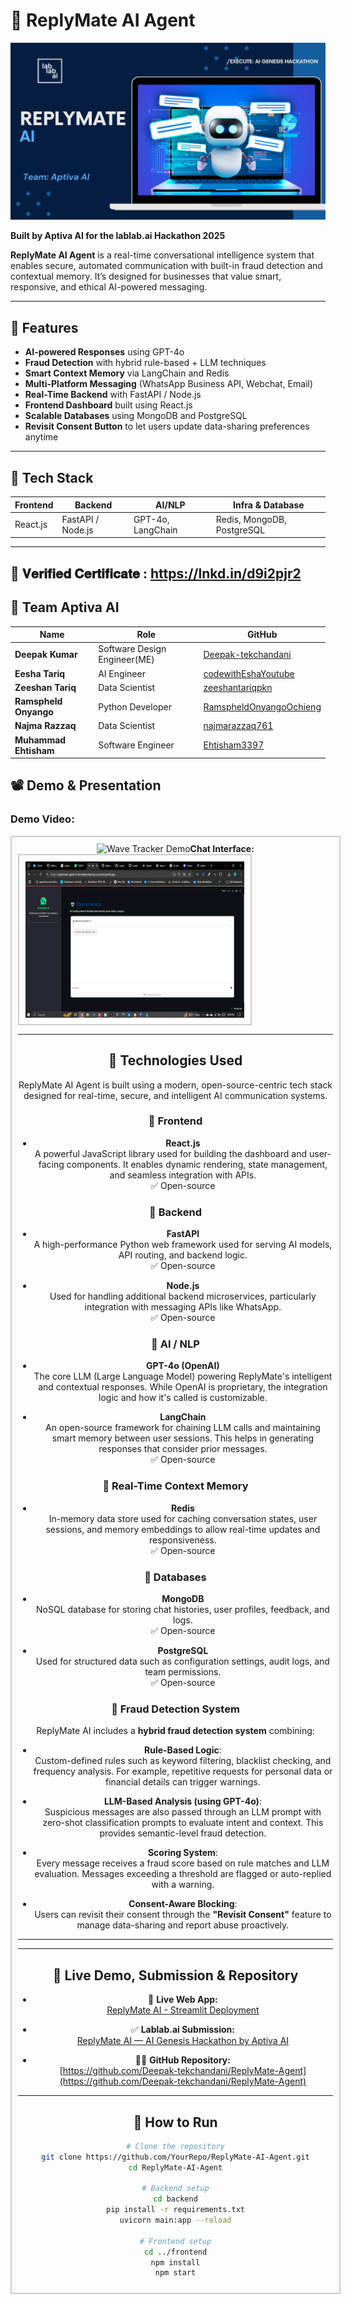 # 🤖 **ReplyMate AI Agent**

<!-- Demo GIF -->


![ReplyMate Cover](replymate_cover.png )

**Built by Aptiva AI for the lablab.ai Hackathon 2025**

**ReplyMate AI Agent** is a real-time conversational intelligence system that enables secure, automated communication with built-in fraud detection and contextual memory. It’s designed for businesses that value smart, responsive, and ethical AI-powered messaging.

---

## 🚀 **Features**
- **AI-powered Responses** using GPT-4o  
- **Fraud Detection** with hybrid rule-based + LLM techniques  
- **Smart Context Memory** via LangChain and Redis  
- **Multi-Platform Messaging** (WhatsApp Business API, Webchat, Email)  
- **Real-Time Backend** with FastAPI / Node.js  
- **Frontend Dashboard** built using React.js  
- **Scalable Databases** using MongoDB and PostgreSQL  
- **Revisit Consent Button** to let users update data-sharing preferences anytime  

---

## 🧠 **Tech Stack**

| Frontend   | Backend           | AI/NLP             | Infra & Database           |
|------------|-------------------|--------------------|-----------------------------|
| React.js   | FastAPI / Node.js | GPT-4o, LangChain  | Redis, MongoDB, PostgreSQL |

---
📜 𝐕𝐞𝐫𝐢𝐟𝐢𝐞𝐝 𝐂𝐞𝐫𝐭𝐢𝐟𝐢𝐜𝐚𝐭𝐞 : https://lnkd.in/d9i2pjr2
---
## 👥 Team Aptiva AI

| Name                   | Role                         | GitHub                                               |
|------------------------|------------------------------|----------------------------------------------------------------|
| **Deepak Kumar**       | Software Design Engineer(ME) | [Deepak-tekchandani](http://github.com/Deepak-tekchandani) |
| **Eesha Tariq**        | AI Engineer                  | [codewithEshaYoutube](https://github.com/codewithEshaYoutube) |
| **Zeeshan Tariq**      | Data Scientist               | [zeeshantariqpkn](https://github.com/zeeshantariqpkn) |
| **Ramspheld Onyango**  | Python Developer             | [RamspheldOnyangoOchieng](https://github.com/RamspheldOnyangoOchieng) |
| **Najma Razzaq**       | Data Scientist               | [najmarazzaq761](https://github.com/najmarazzaq761) |
| **Muhammad Ehtisham**  | Software Engineer            | [Ehtisham3397](https://github.com/Ehtisham3397) |


## 📽️ **Demo & Presentation**

### **Demo Video:**
<div style="text-align:center; width:100%; max-width:800px; margin:auto; border: 2px solid #ccc; padding: 10px;">
  <img src="https://github.com/Deepak-tekchandani/ReplyMate-Agent/blob/main/demo-replymate-2.gif" alt="Wave Tracker Demo" width="400px" height="250px' />
</div>

---

### **Chat Interface:**
<div style="text-align:center; width:350px; height:250px; border: 2px solid #ccc; padding: 10px;">
  <img src="chat_interface.png" alt="Chat Interface" width="100%" height="100%" />
</div>

---
## 🧠 Technologies Used

ReplyMate AI Agent is built using a modern, open-source-centric tech stack designed for real-time, secure, and intelligent AI communication systems.

### 🔹 Frontend
- **React.js**  
  A powerful JavaScript library used for building the dashboard and user-facing components. It enables dynamic rendering, state management, and seamless integration with APIs.  
  ✅ Open-source

### 🔹 Backend
- **FastAPI**  
  A high-performance Python web framework used for serving AI models, API routing, and backend logic.  
  ✅ Open-source

- **Node.js**  
  Used for handling additional backend microservices, particularly integration with messaging APIs like WhatsApp.  
  ✅ Open-source

### 🔹 AI / NLP
- **GPT-4o (OpenAI)**  
  The core LLM (Large Language Model) powering ReplyMate's intelligent and contextual responses. While OpenAI is proprietary, the integration logic and how it's called is customizable.

- **LangChain**  
  An open-source framework for chaining LLM calls and maintaining smart memory between user sessions. This helps in generating responses that consider prior messages.  
  ✅ Open-source

### 🔹 Real-Time Context Memory
- **Redis**  
  In-memory data store used for caching conversation states, user sessions, and memory embeddings to allow real-time updates and responsiveness.  
  ✅ Open-source

### 🔹 Databases
- **MongoDB**  
  NoSQL database for storing chat histories, user profiles, feedback, and logs.  
  ✅ Open-source

- **PostgreSQL**  
  Used for structured data such as configuration settings, audit logs, and team permissions.  
  ✅ Open-source

### 🔹 Fraud Detection System

ReplyMate AI includes a **hybrid fraud detection system** combining:

- **Rule-Based Logic**:  
  Custom-defined rules such as keyword filtering, blacklist checking, and frequency analysis. For example, repetitive requests for personal data or financial details can trigger warnings.

- **LLM-Based Analysis (using GPT-4o)**:  
  Suspicious messages are also passed through an LLM prompt with zero-shot classification prompts to evaluate intent and context. This provides semantic-level fraud detection.

- **Scoring System**:  
  Every message receives a fraud score based on rule matches and LLM evaluation. Messages exceeding a threshold are flagged or auto-replied with a warning.

- **Consent-Aware Blocking**:  
  Users can revisit their consent through the **"Revisit Consent"** feature to manage data-sharing and report abuse proactively.

---

---

## 🔗 Live Demo, Submission & Repository

- 🚀 **Live Web App:**  
  [ReplyMate AI - Streamlit Deployment](https://replymate-agent-b7dvmsfpbcobgnvpucxent.streamlit.app/)

- ✅ **Lablab.ai Submission:**  
  [ReplyMate AI — AI Genesis Hackathon by Aptiva AI](https://lablab.ai/event/execute-ai-genesis/aptiva-ai/replymate-ai)

- 🧑‍💻 **GitHub Repository:**  
  [https://github.com/Deepak-tekchandani/ReplyMate-Agent](https://github.com/Deepak-tekchandani/ReplyMate-Agent)

---


## 🧪 **How to Run**

```bash
# Clone the repository
git clone https://github.com/YourRepo/ReplyMate-AI-Agent.git
cd ReplyMate-AI-Agent

# Backend setup
cd backend
pip install -r requirements.txt
uvicorn main:app --reload

# Frontend setup
cd ../frontend
npm install
npm start

